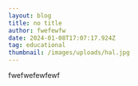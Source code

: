 ```yaml
---
layout: blog
title: no title
author: fwefewfw
date: 2024-01-08T17:07:17.924Z
tag: educational
thumbnail: /images/uploads/hal.jpg
---
```

fwefwefewfewf